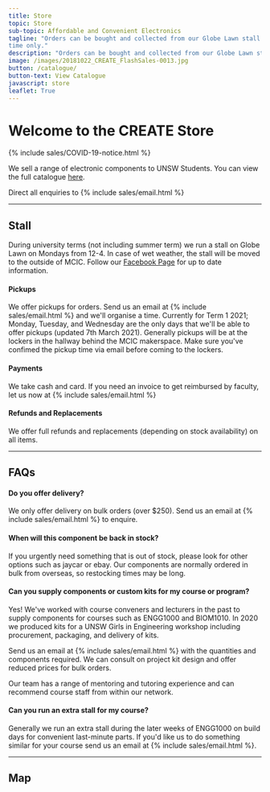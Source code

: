 ```yaml
---
title: Store
topic: Store
sub-topic: Affordable and Convenient Electronics
tagline: "Orders can be bought and collected from our Globe Lawn stall on Mondays from 12pm to 4pm during UNSW terms
time only."
description: "Orders can be bought and collected from our Globe Lawn stall on Mondays from 12pm to 4pm during UNSW terms time only."
image: /images/20181022_CREATE_FlashSales-0013.jpg
button: /catalogue/
button-text: View Catalogue
javascript: store
leaflet: True
---
```


# Welcome to the CREATE Store

{% include sales/COVID-19-notice.html %}

We sell a range of electronic components to UNSW Students. You can view the full catalogue [here](/catalogue).

Direct all enquiries to {% include sales/email.html %}

---

## Stall

During university terms (not including summer term) we run a stall on Globe Lawn on Mondays from 12-4. In case of wet weather, the stall will be moved to the outside of MCIC. Follow our [Facebook Page](https://www.facebook.com/CreateUnsw) for up to date information.

#### Pickups

We offer pickups for orders. Send us an email at {% include sales/email.html %} and we'll organise a time. Currently for Term 1 2021; Monday, Tuesday, and Wednesday are the only days that we'll be able to offer pickups (updated 7th March 2021). Generally pickups will be at the lockers in the hallway behind the MCIC makerspace. Make sure you've confimed the pickup time via email before coming to the lockers.

#### Payments

We take cash and card. If you need an invoice to get reimbursed by faculty, let us now at {% include sales/email.html %}

#### Refunds and Replacements

We offer full refunds and replacements (depending on stock availability) on all items.

---

## FAQs

#### Do you offer delivery?

We only offer delivery on bulk orders (over $250). Send us an email at {% include sales/email.html %} to enquire.

#### When will this component be back in stock?

If you urgently need something that is out of stock, please look for other options such as jaycar or ebay. Our components are normally ordered in bulk from overseas, so restocking times may be long.

#### Can you supply components or custom kits for my course or program?

Yes! We've worked with course conveners and lecturers in the past to supply components for courses such as ENGG1000 and BIOM1010. In 2020 we produced kits for a UNSW Girls in Engineering workshop including procurement, packaging, and delivery of kits.

Send us an email at {% include sales/email.html %} with the quantities and components required. We can consult on project kit design and offer reduced prices for bulk orders. 

Our team has a range of mentoring and tutoring experience and can recommend course staff from within our network.

#### Can you run an extra stall for my course?

Generally we run an extra stall during the later weeks of ENGG1000 on build days for convenient last-minute parts. If you'd like us to do something similar for your course send us an email at {% include sales/email.html %}.

---

## Map
<div id="salesmap"></div>
